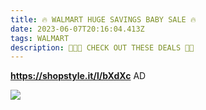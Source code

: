 ```yaml
---
title: 🔥 WALMART HUGE SAVINGS BABY SALE 🔥
date: 2023-06-07T20:16:04.413Z
tags: WALMART
description: 🏃🏼💨 CHECK OUT THESE DEALS 🏃🏼
---
```

**https://shopstyle.it/l/bXdXc**
AD

![](img/whatsapp-image-2023-06-08-at-1.45.30-am.jpeg)